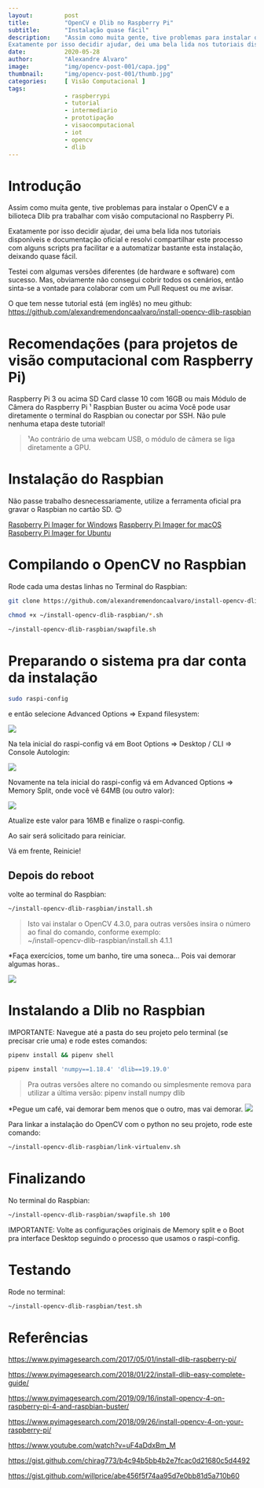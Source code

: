 ```yaml
---
layout:         post 
title:          "OpenCV e Dlib no Raspberry Pi"
subtitle:       "Instalação quase fácil"
description:    "Assim como muita gente, tive problemas para instalar o OpenCV e a bilioteca Dlib pra trabalhar com visão computacional no Raspberry Pi.
Exatamente por isso decidir ajudar, dei uma bela lida nos tutoriais disponíveis e documentação oficial e resolvi compartilhar este processo com alguns scripts pra facilitar e a automatizar bastante esta instalação, deixando quase fácil."
date:           2020-05-28
author:         "Alexandre Alvaro"
image:          "img/opencv-post-001/capa.jpg"
thumbnail:      "img/opencv-post-001/thumb.jpg"
categories:     [ Visão Computacional ]
tags:
                - raspberrypi
                - tutorial
                - intermediario
                - prototipação
                - visaocomputacional
                - iot
                - opencv
                - dlib
---
```


# Introdução

Assim como muita gente, tive problemas para instalar o OpenCV e a bilioteca Dlib pra trabalhar com visão computacional no Raspberry Pi.

Exatamente por isso decidir ajudar, dei uma bela lida nos tutoriais disponíveis e documentação oficial e resolvi compartilhar este processo com alguns scripts pra facilitar e a automatizar bastante esta instalação, deixando quase fácil.

Testei com algumas versões diferentes (de hardware e software) com sucesso. Mas, obviamente não consegui cobrir todos os cenários, então sinta-se a vontade para colaborar com um Pull Request ou me avisar.

O que tem nesse tutorial está (em inglês) no meu github: https://github.com/alexandremendoncaalvaro/install-opencv-dlib-raspbian

# Recomendações (para projetos de visão computacional com Raspberry Pi)
Raspberry Pi 3 ou acima
SD Card classe 10 com 16GB ou mais
Módulo de Câmera do Raspberry Pi ¹
Raspbian Buster ou acima
Você pode usar diretamente o terminal do Raspbian ou conectar por SSH.
Não pule nenhuma etapa deste tutorial!

>¹Ao contrário de uma webcam USB, o módulo de câmera se liga diretamente a GPU.

# Instalação do Raspbian
Não passe trabalho desnecessariamente, utilize a ferramenta oficial pra gravar o Raspbian no cartão SD. 😊

[Raspberry Pi Imager for Windows](https://downloads.raspberrypi.org/imager/imager.exe)
[Raspberry Pi Imager for macOS](https://downloads.raspberrypi.org/imager/imager.dmg)
[Raspberry Pi Imager for Ubuntu](https://downloads.raspberrypi.org/imager/imager_amd64.deb)

# Compilando o OpenCV no Raspbian
Rode cada uma destas linhas no Terminal do Raspbian:

```bash
git clone https://github.com/alexandremendoncaalvaro/install-opencv-dlib-raspbian.git ~/install-opencv-dlib-raspbian && cd ~/install-opencv-dlib-raspbian
```

```bash
chmod +x ~/install-opencv-dlib-raspbian/*.sh
```

```bash
~/install-opencv-dlib-raspbian/swapfile.sh
```

# Preparando o sistema pra dar conta da instalação

```bash
sudo raspi-config
```

e então selecione Advanced Options => Expand filesystem:

![](/blog/img/opencv-post-001/01.jpg)

Na tela inicial do raspi-config vá em Boot Options => Desktop / CLI => Console Autologin:

![](/blog/img/opencv-post-001/02.jpg)


Novamente na tela inicial do raspi-config vá em Advanced Options => Memory Split, onde você vê 64MB (ou outro valor):

![](/blog/img/opencv-post-001/03.jpg)

Atualize este valor para 16MB e finalize o raspi-config.

Ao sair será solicitado para reiniciar.

Vá em frente, Reinicie!

## Depois do reboot

volte ao terminal do Raspbian:

```bash
~/install-opencv-dlib-raspbian/install.sh
```
>Isto vai instalar o OpenCV 4.3.0, para outras versões insira o número ao final do comando, conforme exemplo:  
~/install-opencv-dlib-raspbian/install.sh 4.1.1

*Faça exercícios, tome um banho, tire uma soneca… Pois vai demorar algumas horas..

![](/blog/img/opencv-post-001/homer.gif)

# Instalando a Dlib no Raspbian
IMPORTANTE: Navegue até a pasta do seu projeto pelo terminal (se precisar crie uma) e rode estes comandos:
```bash
pipenv install && pipenv shell
```

```bash
pipenv install 'numpy==1.18.4' 'dlib==19.19.0'
```

>Pra outras versões altere no comando ou simplesmente remova para utilizar a última versão:
pipenv install numpy dlib

*Pegue um café, vai demorar bem menos que o outro, mas vai demorar.
![](/blog/img/opencv-post-001/coffee.gif)

Para linkar a instalação do OpenCV com o python no seu projeto, rode este comando:

```bash
~/install-opencv-dlib-raspbian/link-virtualenv.sh
```

# Finalizando
No terminal do Raspbian:

```bash
~/install-opencv-dlib-raspbian/swapfile.sh 100
```

IMPORTANTE: Volte as configurações originais de Memory split e o Boot pra interface Desktop seguindo o processo que usamos o raspi-config.

# Testando
Rode no terminal:

```bash
~/install-opencv-dlib-raspbian/test.sh
```

# Referências
https://www.pyimagesearch.com/2017/05/01/install-dlib-raspberry-pi/

https://www.pyimagesearch.com/2018/01/22/install-dlib-easy-complete-guide/

https://www.pyimagesearch.com/2019/09/16/install-opencv-4-on-raspberry-pi-4-and-raspbian-buster/

https://www.pyimagesearch.com/2018/09/26/install-opencv-4-on-your-raspberry-pi/

https://www.youtube.com/watch?v=uF4aDdxBm_M

https://gist.github.com/chirag773/b4c94b5bb4b2e7fcac0d21680c5d4492

https://gist.github.com/willprice/abe456f5f74aa95d7e0bb81d5a710b60